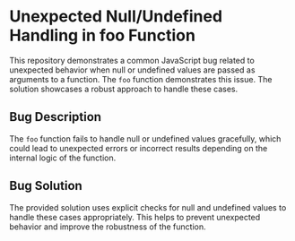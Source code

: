 # Unexpected Null/Undefined Handling in foo Function

This repository demonstrates a common JavaScript bug related to unexpected behavior when null or undefined values are passed as arguments to a function.  The `foo` function demonstrates this issue. The solution showcases a robust approach to handle these cases.

## Bug Description
The `foo` function fails to handle null or undefined values gracefully, which could lead to unexpected errors or incorrect results depending on the internal logic of the function.

## Bug Solution
The provided solution uses explicit checks for null and undefined values to handle these cases appropriately.  This helps to prevent unexpected behavior and improve the robustness of the function.